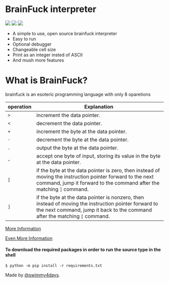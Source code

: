 # BrainFuck interpreter
![](https://img.shields.io/pypi/v/brainfuck-swimmy4days) ![](https://img.shields.io/pypi/l/brainfuck-swimmy4days) ![](https://img.shields.io/codacy/grade/54cf04f725fd4d06a26f0c1a3aa02e13)
- A simple to use, open source brainfuck interpreter
- Easy to run
- Optional debugger
- Changeable  cell size
- Print as an integer insted of ASCII 
- And mush more features

# What is BrainFuck?
brainfuck is an esoteric programming language with only 8 oparetions

|operation  | Explanation|
|- | -|
|`>` |  increment the data pointer.|
|`<` | decrement the data pointer.|
|`+` | increment the byte at the data pointer.|
|`-`  | decrement the byte at the data pointer.|
|`.` | output the byte at the data pointer.|
|`,` | accept one byte of input, storing its value in the byte at the data pointer.|
|`[` |if the byte at the data pointer is zero, then instead of moving the instruction pointer forward to the next command, jump it forward to the command after the matching `]` command.|
|`]` |if the byte at the data pointer is nonzero, then instead of moving the instruction pointer forward to the next command, jump it back to the command after the matching `[` command.|

[More Information](https://en.wikipedia.org/wiki/Brainfuck)

[Even More Information](https://esolangs.org/wiki/Brainfuck)

#### To download the required packages in order to run the source type in the shell 
`$ python -m pip install -r requirements.txt`

Made by [@swimmy4days](https://github.com/swimmy4days).
